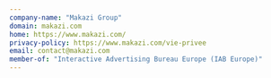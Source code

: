 ```yaml
---
company-name: "Makazi Group"
domain: makazi.com
home: https://www.makazi.com/
privacy-policy: https://www.makazi.com/vie-privee
email: contact@makazi.com
member-of: "Interactive Advertising Bureau Europe (IAB Europe)"
---
```




